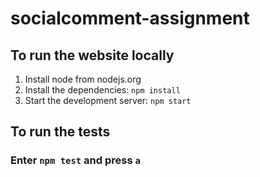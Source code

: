 # socialcomment-assignment

## To run the website locally

1. Install node from nodejs.org
2. Install the dependencies: `npm install`
3. Start the development server: `npm start`

## To run the tests

### Enter `npm test` and press `a`